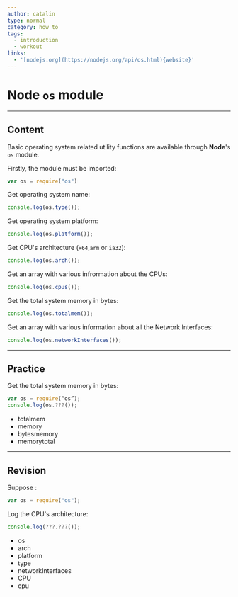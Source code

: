 ```yaml
---
author: catalin
type: normal
category: how to
tags:
  - introduction
  - workout
links:
  - '[nodejs.org](https://nodejs.org/api/os.html){website}'
---
```


# **Node** `os` module


---

## Content

Basic operating system related utility functions are available through **Node**'s `os` module.

Firstly, the module must be imported:

```javascript
var os = require("os")
```

Get operating system name:

```javascript
console.log(os.type());
```

Get operating system platform:

```javascript
console.log(os.platform());
```

Get CPU's architecture (`x64`,`arm` or `ia32`):

```javascript
console.log(os.arch());
```

Get an array with various infrormation about the CPUs:

```javascript
console.log(os.cpus());
```

Get the total system memory in bytes:

```javascript
console.log(os.totalmem());
```

Get an array with various information about all the Network Interfaces:

```javascript
console.log(os.networkInterfaces());
```


---

## Practice

Get the total system memory in bytes:

```javascript
var os = require(“os”);
console.log(os.???());
```

* totalmem
* memory
* bytesmemory
* memorytotal


---

## Revision

Suppose :

```javascript
var os = require("os");
```

Log the CPU's architecture:

```javascript
console.log(???.???());
```

* os
* arch
* platform
* type
* networkInterfaces
* CPU
* cpu
